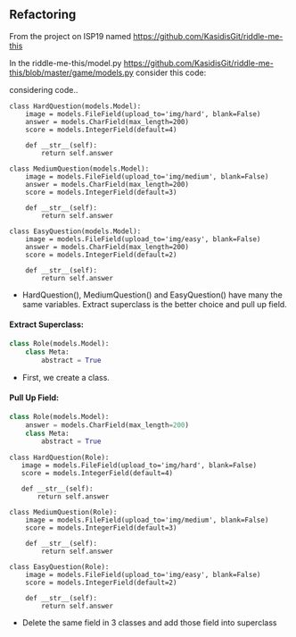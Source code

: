 ## Refactoring

From the project on ISP19 named https://github.com/KasidisGit/riddle-me-this

In the riddle-me-this/model.py https://github.com/KasidisGit/riddle-me-this/blob/master/game/models.py
consider this code:

considering code..
```
class HardQuestion(models.Model):
    image = models.FileField(upload_to='img/hard', blank=False)
    answer = models.CharField(max_length=200)
    score = models.IntegerField(default=4)

    def __str__(self):
        return self.answer
```
```
class MediumQuestion(models.Model):
    image = models.FileField(upload_to='img/medium', blank=False)
    answer = models.CharField(max_length=200)
    score = models.IntegerField(default=3)

    def __str__(self):
        return self.answer
```
```
class EasyQuestion(models.Model):
    image = models.FileField(upload_to='img/easy', blank=False)
    answer = models.CharField(max_length=200)
    score = models.IntegerField(default=2)

    def __str__(self):
        return self.answer

```
* HardQuestion(), MediumQuestion() and EasyQuestion() have many the same variables. Extract superclass is the better choice and pull up field.

#### Extract Superclass:
  ```python
  class Role(models.Model):
      class Meta:
          abstract = True
  ```
  - First, we create a class.
#### Pull Up Field:
  ```python
  class Role(models.Model):
      answer = models.CharField(max_length=200)
      class Meta:
          abstract = True
  ```
 ```
 class HardQuestion(Role):
    image = models.FileField(upload_to='img/hard', blank=False)
    score = models.IntegerField(default=4)

    def __str__(self):
        return self.answer
```
```
class MediumQuestion(Role):
    image = models.FileField(upload_to='img/medium', blank=False)
    score = models.IntegerField(default=3)

    def __str__(self):
        return self.answer
```
```
class EasyQuestion(Role):
    image = models.FileField(upload_to='img/easy', blank=False)
    score = models.IntegerField(default=2)

    def __str__(self):
        return self.answer

```
  - Delete the same field in 3 classes and add those field into superclass 
